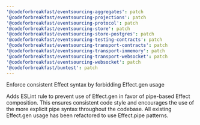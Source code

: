 ```yaml
---
'@codeforbreakfast/eventsourcing-aggregates': patch
'@codeforbreakfast/eventsourcing-projections': patch
'@codeforbreakfast/eventsourcing-protocol': patch
'@codeforbreakfast/eventsourcing-store': patch
'@codeforbreakfast/eventsourcing-store-postgres': patch
'@codeforbreakfast/eventsourcing-testing-contracts': patch
'@codeforbreakfast/eventsourcing-transport-contracts': patch
'@codeforbreakfast/eventsourcing-transport-inmemory': patch
'@codeforbreakfast/eventsourcing-transport-websocket': patch
'@codeforbreakfast/eventsourcing-websocket': patch
'@codeforbreakfast/buntest': patch
---
```


Enforce consistent Effect syntax by forbidding Effect.gen usage

Adds ESLint rule to prevent use of Effect.gen in favor of pipe-based Effect composition. This ensures consistent code style and encourages the use of the more explicit pipe syntax throughout the codebase. All existing Effect.gen usage has been refactored to use Effect.pipe patterns.
